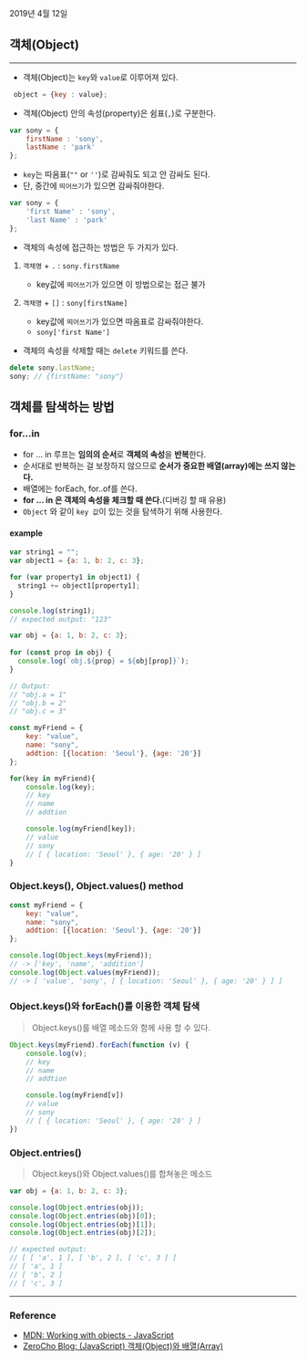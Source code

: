 2019년 4월 12일

## 객체(Object)
___
- 객체(Object)는 `key`와 `value`로 이루어져 있다.

```javascript
 object = {key : value};
```

- 객체(Object) 안의 속성(property)은 쉼표(`,`)로 구분한다. 

```javascript
var sony = {
    firstName : 'sony',
    lastName : 'park'
};
```

- `key`는 따옴표(`""` or `''`)로 감싸줘도 되고 안 감싸도 된다.
- 단, 중간에 `띄어쓰기`가 있으면 감싸줘야한다.

```javascript
var sony = {
    'first Name' : 'sony',
    'last Name' : 'park'
};
```

- 객체의 속성에 접근하는 방법은 두 가지가 있다.
1. `객채명` + `.` : `sony.firstName`
    - key값에 `띄어쓰기`가 있으면 이 방법으로는 접근 불가
    
2. `객채명` + `[]` : `sony[firstName]`
    - key값에 `띄어쓰기`가 있으면 따옴표로 감싸줘야한다.
    - `sony['first Name']`

- 객체의 속성을 삭제할 때는 `delete` 키워드를 쓴다.

```javascript
delete sony.lastName;
sony; // {firstName: "sony"}
```

## 객체를 탐색하는 방법

### for...in

- for ... in 루프는 **임의의 순서**로 **객체의 속성**을 **반복**한다.
- 순서대로 반복하는 걸 보장하지 않으므로 **순서가 중요한 배열(array)에는 쓰지 않는다.**
- 배열에는 forEach, for..of를 쓴다.
- **for ... in 은 객체의 속성을 체크할 때 쓴다.**(디버깅 할 때 유용)
- `Object` 와 같이 `key 값`이 있는 것을 탐색하기 위해 사용한다.

#### example

```javascript
var string1 = "";
var object1 = {a: 1, b: 2, c: 3};

for (var property1 in object1) {
  string1 += object1[property1];
}

console.log(string1);
// expected output: "123"
```

```javascript
var obj = {a: 1, b: 2, c: 3};
    
for (const prop in obj) {
  console.log(`obj.${prop} = ${obj[prop]}`);
}

// Output:
// "obj.a = 1"
// "obj.b = 2"
// "obj.c = 3"
```

```javascript
const myFriend = {
    key: "value",
    name: "sony",
    addtion: [{location: 'Seoul'}, {age: '20'}]
};

for(key in myFriend){
    console.log(key);
    // key
    // name
    // addtion

    console.log(myFriend[key]);
    // value
    // sony
    // [ { location: 'Seoul' }, { age: '20' } ]
}
```

### Object.keys(), Object.values() method

```javascript
const myFriend = {
    key: "value",
    name: "sony",
    addtion: [{location: 'Seoul'}, {age: '20'}]
};

console.log(Object.keys(myFriend));
// -> ['key', 'name', 'addition']
console.log(Object.values(myFriend));
// -> [ 'value', 'sony', [ { location: 'Seoul' }, { age: '20' } ] ]
```

### Object.keys()와 forEach()를 이용한 객체 탐색
> Object.keys()를 배열 메소드와 함께 사용 할 수 있다. 

```javascript
Object.keys(myFriend).forEach(function (v) {
    console.log(v);
    // key
    // name
    // addtion

    console.log(myFriend[v])
    // value
    // sony
    // [ { location: 'Seoul' }, { age: '20' } ]
})
```

### Object.entries()
> Object.keys()와 Object.values()를 합쳐놓은 메소드

```javascript
var obj = {a: 1, b: 2, c: 3};

console.log(Object.entries(obj));
console.log(Object.entries(obj)[0]);
console.log(Object.entries(obj)[1]);
console.log(Object.entries(obj)[2]);

// expected output:
// [ [ 'a', 1 ], [ 'b', 2 ], [ 'c', 3 ] ]
// [ 'a', 1 ]
// [ 'b', 2 ]
// [ 'c', 3 ]
```

___
### Reference

- [MDN: Working with objects - JavaScript](https://developer.mozilla.org/en-US/docs/Web/JavaScript/Guide/Working_with_Objects)
- [ZeroCho Blog: (JavaScript) 객체(Object)와 배열(Array)](https://www.zerocho.com/category/JavaScript/post/572c6f759a5f1c4db2481ee3)

